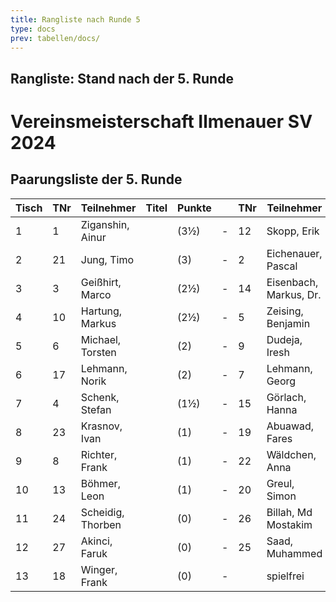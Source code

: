 ```yaml
---
title: Rangliste nach Runde 5
type: docs
prev: tabellen/docs/
---
```


## Rangliste: Stand nach der 5. Runde

# Vereinsmeisterschaft Ilmenauer SV 2024

## Paarungsliste der 5. Runde  

| Tisch | TNr | Teilnehmer             | Titel | Punkte |   | TNr | Teilnehmer          | Titel | Punkte | Erg. | Ergebnis | Erg. | At. |
|-------|-----|-------------------------|-------|--------|---|-----|----------------------|-------|--------|------|----------|------|-----|
| 1     | 1   | Ziganshin, Ainur         |       | (3½)   | - | 12  | Skopp, Erik          |       | (3)    | 1    | -        | 0    |     |
| 2     | 21  | Jung, Timo               |       | (3)    | - | 2   | Eichenauer, Pascal   |       | (3½)   | 0    | -        | 1    |     |
| 3     | 3   | Geißhirt, Marco          |       | (2½)   | - | 14  | Eisenbach, Markus, Dr.|       | (2½)   | 1    | -        | 0    |     |
| 4     | 10  | Hartung, Markus          |       | (2½)   | - | 5   | Zeising, Benjamin    |       | (2½)   | 0    | -        | 1    |     |
| 5     | 6   | Michael, Torsten         |       | (2)    | - | 9   | Dudeja, Iresh        |       | (2)    | 0    | -        | 1    |     |
| 6     | 17  | Lehmann, Norik           |       | (2)    | - | 7   | Lehmann, Georg       |       | (2)    | 0    | -        | 1    |     |
| 7     | 4   | Schenk, Stefan           |       | (1½)   | - | 15  | Görlach, Hanna       |       | (2)    | 1    | -        | 0    |     |
| 8     | 23  | Krasnov, Ivan            |       | (1)    | - | 19  | Abuawad, Fares       |       | (1)    |      | -        |      |     |
| 9     | 8   | Richter, Frank           |       | (1)    | - | 22  | Wäldchen, Anna       |       | (1)    | 1    | -        | 0    |     |
| 10    | 13  | Böhmer, Leon             |       | (1)    | - | 20  | Greul, Simon         |       | (1)    |      | -        |      |     |
| 11    | 24  | Scheidig, Thorben        |       | (0)    | - | 26  | Billah, Md Mostakim  |       | (0)    |      | -        |      |     |
| 12    | 27  | Akinci, Faruk            |       | (0)    | - | 25  | Saad, Muhammed       |       | (0)    | 0    | -        | 1    |     |
| 13    | 18  | Winger, Frank            |       | (0)    | - |     | spielfrei            |       | (0)    | +    | -        | -    |     |
